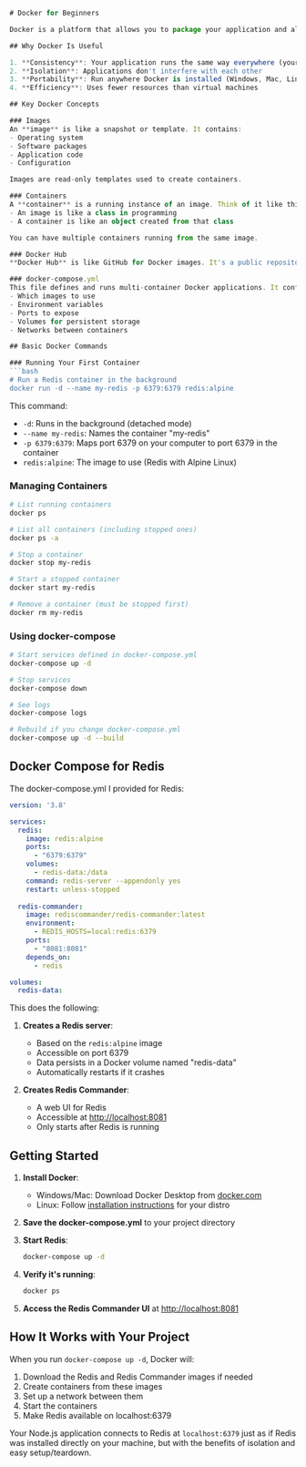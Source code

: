 ```ts
# Docker for Beginners

Docker is a platform that allows you to package your application and all its dependencies into a standardized unit called a **container**. Think of a container as a lightweight, standalone, executable package that includes everything needed to run your application.

## Why Docker Is Useful

1. **Consistency**: Your application runs the same way everywhere (your machine, test server, production)
2. **Isolation**: Applications don't interfere with each other
3. **Portability**: Run anywhere Docker is installed (Windows, Mac, Linux)
4. **Efficiency**: Uses fewer resources than virtual machines

## Key Docker Concepts

### Images
An **image** is like a snapshot or template. It contains:
- Operating system
- Software packages
- Application code
- Configuration

Images are read-only templates used to create containers.

### Containers
A **container** is a running instance of an image. Think of it like this:
- An image is like a class in programming
- A container is like an object created from that class

You can have multiple containers running from the same image.

### Docker Hub
**Docker Hub** is like GitHub for Docker images. It's a public repository where you can find pre-made images like Redis, PostgreSQL, Node.js, etc.

### docker-compose.yml
This file defines and runs multi-container Docker applications. It configures:
- Which images to use
- Environment variables
- Ports to expose
- Volumes for persistent storage
- Networks between containers

## Basic Docker Commands

### Running Your First Container
```bash
# Run a Redis container in the background
docker run -d --name my-redis -p 6379:6379 redis:alpine
```

This command:

- `-d`: Runs in the background (detached mode)
- `--name my-redis`: Names the container "my-redis"
- `-p 6379:6379`: Maps port 6379 on your computer to port 6379 in the container
- `redis:alpine`: The image to use (Redis with Alpine Linux)

### Managing Containers

```bash
# List running containers
docker ps

# List all containers (including stopped ones)
docker ps -a

# Stop a container
docker stop my-redis

# Start a stopped container
docker start my-redis

# Remove a container (must be stopped first)
docker rm my-redis
```

### Using docker-compose

```bash
# Start services defined in docker-compose.yml
docker-compose up -d

# Stop services
docker-compose down

# See logs
docker-compose logs

# Rebuild if you change docker-compose.yml
docker-compose up -d --build
```

## Docker Compose for Redis

The docker-compose.yml I provided for Redis:

```yaml
version: '3.8'

services:
  redis:
    image: redis:alpine
    ports:
      - "6379:6379"
    volumes:
      - redis-data:/data
    command: redis-server --appendonly yes
    restart: unless-stopped
    
  redis-commander:
    image: rediscommander/redis-commander:latest
    environment:
      - REDIS_HOSTS=local:redis:6379
    ports:
      - "8081:8081"
    depends_on:
      - redis

volumes:
  redis-data:
```

This does the following:

1. **Creates a Redis server**:
   - Based on the `redis:alpine` image
   - Accessible on port 6379
   - Data persists in a Docker volume named "redis-data"
   - Automatically restarts if it crashes

2. **Creates Redis Commander**:
   - A web UI for Redis
   - Accessible at <http://localhost:8081>
   - Only starts after Redis is running

## Getting Started

1. **Install Docker**:
   - Windows/Mac: Download Docker Desktop from [docker.com](https://www.docker.com/products/docker-desktop)
   - Linux: Follow [installation instructions](https://docs.docker.com/engine/install/) for your distro

2. **Save the docker-compose.yml** to your project directory

3. **Start Redis**:

   ```bash
   docker-compose up -d
   ```

4. **Verify it's running**:

   ```bash
   docker ps
   ```

5. **Access the Redis Commander UI** at <http://localhost:8081>

## How It Works with Your Project

When you run `docker-compose up -d`, Docker will:

1. Download the Redis and Redis Commander images if needed
2. Create containers from these images
3. Set up a network between them
4. Start the containers
5. Make Redis available on localhost:6379

Your Node.js application connects to Redis at `localhost:6379` just as if Redis was installed directly on your machine, but with the benefits of isolation and easy setup/teardown.

```
